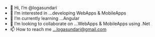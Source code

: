 - 👋 Hi, I’m @logasundari
- 👀 I’m interested in ...developing WebApps & MobileApps
- 🌱 I’m currently learning ...Angular
- 💞️ I’m looking to collaborate on ...WebApps & MobileApps using .Net
- 📫 How to reach me ...logasundari@gmail.com

<!---
logasundari/logasundari is a ✨ special ✨ repository because its `README.md` (this file) appears on your GitHub profile.
You can click the Preview link to take a look at your changes.
--->
